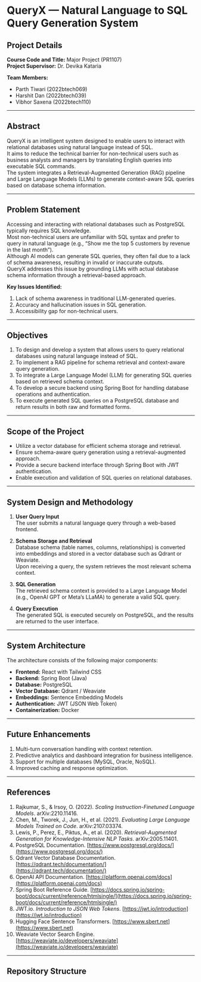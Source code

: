 # QueryX — Natural Language to SQL Query Generation System

## Project Details

**Course Code and Title:** Major Project (PR1107)  
**Project Supervisor:** Dr. Devika Kataria  

**Team Members:**
- Parth Tiwari (2022btech069)  
- Harshit Dan (2022btech039)  
- Vibhor Saxena (2022btech110)

---

## Abstract

QueryX is an intelligent system designed to enable users to interact with relational databases using natural language instead of SQL.  
It aims to reduce the technical barrier for non-technical users such as business analysts and managers by translating English queries into executable SQL commands.  
The system integrates a Retrieval-Augmented Generation (RAG) pipeline and Large Language Models (LLMs) to generate context-aware SQL queries based on database schema information.

---

## Problem Statement

Accessing and interacting with relational databases such as PostgreSQL typically requires SQL knowledge.  
Most non-technical users are unfamiliar with SQL syntax and prefer to query in natural language (e.g., “Show me the top 5 customers by revenue in the last month”).  
Although AI models can generate SQL queries, they often fail due to a lack of schema awareness, resulting in invalid or inaccurate outputs.  
QueryX addresses this issue by grounding LLMs with actual database schema information through a retrieval-based approach.

**Key Issues Identified:**
1. Lack of schema awareness in traditional LLM-generated queries.  
2. Accuracy and hallucination issues in SQL generation.  
3. Accessibility gap for non-technical users.

---

## Objectives

1. To design and develop a system that allows users to query relational databases using natural language instead of SQL.  
2. To implement a RAG pipeline for schema retrieval and context-aware query generation.  
3. To integrate a Large Language Model (LLM) for generating SQL queries based on retrieved schema context.  
4. To develop a secure backend using Spring Boot for handling database operations and authentication.  
5. To execute generated SQL queries on a PostgreSQL database and return results in both raw and formatted forms.

---

## Scope of the Project

- Utilize a vector database for efficient schema storage and retrieval.  
- Ensure schema-aware query generation using a retrieval-augmented approach.  
- Provide a secure backend interface through Spring Boot with JWT authentication.  
- Enable execution and validation of SQL queries on relational databases.

---

## System Design and Methodology

1. **User Query Input**  
   The user submits a natural language query through a web-based frontend.

2. **Schema Storage and Retrieval**  
   Database schema (table names, columns, relationships) is converted into embeddings and stored in a vector database such as Qdrant or Weaviate.  
   Upon receiving a query, the system retrieves the most relevant schema context.

3. **SQL Generation**  
   The retrieved schema context is provided to a Large Language Model (e.g., OpenAI GPT or Meta’s LLaMA) to generate a valid SQL query.

4. **Query Execution**  
   The generated SQL is executed securely on PostgreSQL, and the results are returned to the user interface.

---

## System Architecture

The architecture consists of the following major components:

- **Frontend:** React with Tailwind CSS  
- **Backend:** Spring Boot (Java)  
- **Database:** PostgreSQL  
- **Vector Database:** Qdrant / Weaviate  
- **Embeddings:** Sentence Embedding Models  
- **Authentication:** JWT (JSON Web Token)  
- **Containerization:** Docker

---

## Future Enhancements

1. Multi-turn conversation handling with context retention.  
2. Predictive analytics and dashboard integration for business intelligence.  
3. Support for multiple databases (MySQL, Oracle, NoSQL).  
4. Improved caching and response optimization.

---

## References

1. Rajkumar, S., & Irsoy, O. (2022). *Scaling Instruction-Finetuned Language Models*. arXiv:2210.11416.  
2. Chen, M., Tworek, J., Jun, H., et al. (2021). *Evaluating Large Language Models Trained on Code*. arXiv:2107.03374.  
3. Lewis, P., Perez, E., Piktus, A., et al. (2020). *Retrieval-Augmented Generation for Knowledge-Intensive NLP Tasks*. arXiv:2005.11401.  
4. PostgreSQL Documentation. [https://www.postgresql.org/docs/](https://www.postgresql.org/docs/)  
5. Qdrant Vector Database Documentation. [https://qdrant.tech/documentation/](https://qdrant.tech/documentation/)  
6. OpenAI API Documentation. [https://platform.openai.com/docs](https://platform.openai.com/docs)  
7. Spring Boot Reference Guide. [https://docs.spring.io/spring-boot/docs/current/reference/htmlsingle/](https://docs.spring.io/spring-boot/docs/current/reference/htmlsingle/)  
8. JWT.io. *Introduction to JSON Web Tokens*. [https://jwt.io/introduction](https://jwt.io/introduction)  
9. Hugging Face Sentence Transformers. [https://www.sbert.net](https://www.sbert.net)  
10. Weaviate Vector Search Engine. [https://weaviate.io/developers/weaviate](https://weaviate.io/developers/weaviate)

---

## Repository Structure

